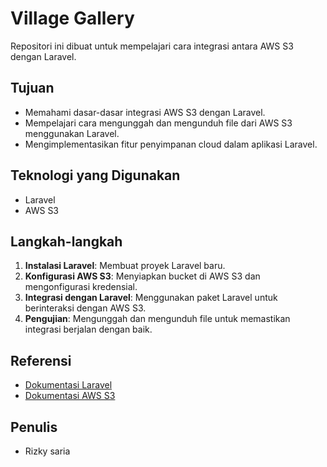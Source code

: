 # Village Gallery

Repositori ini dibuat untuk mempelajari cara integrasi antara AWS S3 dengan Laravel.

## Tujuan

-   Memahami dasar-dasar integrasi AWS S3 dengan Laravel.
-   Mempelajari cara mengunggah dan mengunduh file dari AWS S3 menggunakan Laravel.
-   Mengimplementasikan fitur penyimpanan cloud dalam aplikasi Laravel.

## Teknologi yang Digunakan

-   Laravel
-   AWS S3

## Langkah-langkah

1. **Instalasi Laravel**: Membuat proyek Laravel baru.
2. **Konfigurasi AWS S3**: Menyiapkan bucket di AWS S3 dan mengonfigurasi kredensial.
3. **Integrasi dengan Laravel**: Menggunakan paket Laravel untuk berinteraksi dengan AWS S3.
4. **Pengujian**: Mengunggah dan mengunduh file untuk memastikan integrasi berjalan dengan baik.

## Referensi

-   [Dokumentasi Laravel](https://laravel.com/docs)
-   [Dokumentasi AWS S3](https://docs.aws.amazon.com/s3/index.html)

## Penulis

-   Rizky saria
